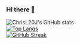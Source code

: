 ### Hi there 👋

![ChrisL20J's GitHub stats](https://github-readme-stats.vercel.app/api?username=ChrisL20J&count_private=true)  
[![Top Langs](https://github-readme-stats.vercel.app/api/top-langs/?username=ChrisL20J&layout=compact&count_private=true)](https://github.com/anuraghazra/github-readme-stats)  
[![GitHub Streak](https://streak-stats.demolab.com?user=ChrisL20J)](https://git.io/streak-stats)
